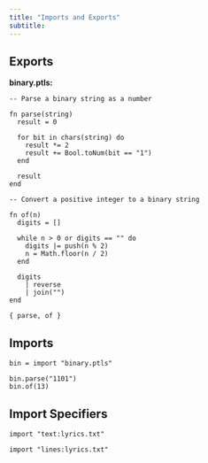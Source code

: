 ```yaml
---
title: "Imports and Exports"
subtitle:
---
```


## Exports

**binary.ptls:**

```ptls --no-echo
-- Parse a binary string as a number

fn parse(string)
  result = 0

  for bit in chars(string) do
    result *= 2
    result += Bool.toNum(bit == "1")
  end

  result
end

-- Convert a positive integer to a binary string

fn of(n)
  digits = []

  while n > 0 or digits == "" do
    digits |= push(n % 2)
    n = Math.floor(n / 2)
  end

  digits
    | reverse
    | join("")
end

{ parse, of }
```

## Imports

```ptls
bin = import "binary.ptls"

bin.parse("1101")
bin.of(13)
```

## Import Specifiers

```ptls
import "text:lyrics.txt"
```

```ptls
import "lines:lyrics.txt"
```
